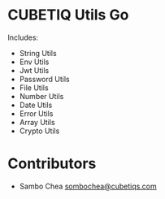 # CUBETIQ Utils Go

Includes:

- String Utils
- Env Utils
- Jwt Utils
- Password Utils
- File Utils
- Number Utils
- Date Utils
- Error Utils
- Array Utils
- Crypto Utils

# Contributors

- Sambo Chea <sombochea@cubetiqs.com>
